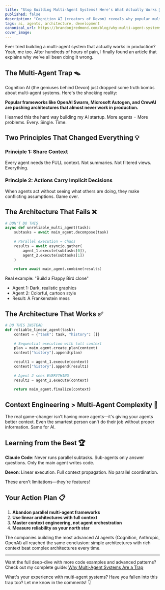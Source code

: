 ```yaml
---
title: "Stop Building Multi-Agent Systems! Here's What Actually Works 🚀"
published: false
description: "Cognition AI (creators of Devon) reveals why popular multi-agent frameworks fail in production. Learn the two principles that will save you months of wasted effort."
tags: ai, agents, architecture, development
canonical_url: https://brandonjredmond.com/blog/why-multi-agent-systems-are-a-trap
cover_image: 
---
```


Ever tried building a multi-agent system that actually works in production? Yeah, me too. After hundreds of hours of pain, I finally found an article that explains why we've all been doing it wrong.

## The Multi-Agent Trap 🪤

Cognition AI (the geniuses behind Devon) just dropped some truth bombs about multi-agent systems. Here's the shocking reality:

**Popular frameworks like OpenAI Swarm, Microsoft Autogen, and CrewAI are pushing architectures that almost never work in production.**

I learned this the hard way building my AI startup. More agents = More problems. Every. Single. Time.

## Two Principles That Changed Everything 💡

### Principle 1: Share Context
Every agent needs the FULL context. Not summaries. Not filtered views. Everything.

### Principle 2: Actions Carry Implicit Decisions  
When agents act without seeing what others are doing, they make conflicting assumptions. Game over.

## The Architecture That Fails ❌

```python
# DON'T DO THIS
async def unreliable_multi_agent(task):
    subtasks = await main_agent.decompose(task)
    
    # Parallel execution = Chaos
    results = await asyncio.gather(
        agent_1.execute(subtasks[0]),
        agent_2.execute(subtasks[1])
    )
    
    return await main_agent.combine(results)
```

Real example: "Build a Flappy Bird clone"
- Agent 1: Dark, realistic graphics 
- Agent 2: Colorful, cartoon style
- Result: A Frankenstein mess

## The Architecture That Works ✅

```python
# DO THIS INSTEAD
def reliable_linear_agent(task):
    context = {"task": task, "history": []}
    
    # Sequential execution with full context
    plan = main_agent.create_plan(context)
    context["history"].append(plan)
    
    result1 = agent_1.execute(context)
    context["history"].append(result1)
    
    # Agent 2 sees EVERYTHING
    result2 = agent_2.execute(context)
    
    return main_agent.finalize(context)
```

## Context Engineering > Multi-Agent Complexity 🎯

The real game-changer isn't having more agents—it's giving your agents better context. Even the smartest person can't do their job without proper information. Same for AI.

## Learning from the Best 🏆

**Claude Code**: Never runs parallel subtasks. Sub-agents only answer questions. Only the main agent writes code.

**Devon**: Linear execution. Full context propagation. No parallel coordination.

These aren't limitations—they're features!

## Your Action Plan 📋

1. **Abandon parallel multi-agent frameworks**
2. **Use linear architectures with full context**
3. **Master context engineering, not agent orchestration**
4. **Measure reliability as your north star**

The companies building the most advanced AI agents (Cognition, Anthropic, OpenAI) all reached the same conclusion: simple architectures with rich context beat complex architectures every time.

---

Want the full deep-dive with more code examples and advanced patterns? Check out my complete guide: [Why Multi-Agent Systems Are a Trap](https://brandonjredmond.com/blog/why-multi-agent-systems-are-a-trap)

What's your experience with multi-agent systems? Have you fallen into this trap too? Let me know in the comments! 👇